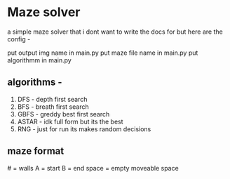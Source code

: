 # Maze solver

a simple maze solver that i dont want to write the docs for but here are the config -

put output img name in main.py
put maze file name in main.py
put algorithmm in main.py

## algorithms -

1. DFS - depth first search
2. BFS - breath first search
3. GBFS - greddy best first search
4. ASTAR - idk full form but its the best
5. RNG - just for run its makes random decisions

## maze format

\# = walls
A = start
B = end
space = empty moveable space
